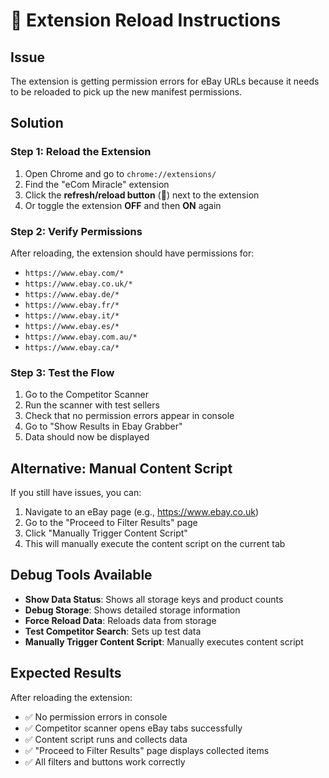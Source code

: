 # 🔄 Extension Reload Instructions

## Issue
The extension is getting permission errors for eBay URLs because it needs to be reloaded to pick up the new manifest permissions.

## Solution

### Step 1: Reload the Extension
1. Open Chrome and go to `chrome://extensions/`
2. Find the "eCom Miracle" extension
3. Click the **refresh/reload button** (🔄) next to the extension
4. Or toggle the extension **OFF** and then **ON** again

### Step 2: Verify Permissions
After reloading, the extension should have permissions for:
- `https://www.ebay.com/*`
- `https://www.ebay.co.uk/*`
- `https://www.ebay.de/*`
- `https://www.ebay.fr/*`
- `https://www.ebay.it/*`
- `https://www.ebay.es/*`
- `https://www.ebay.com.au/*`
- `https://www.ebay.ca/*`

### Step 3: Test the Flow
1. Go to the Competitor Scanner
2. Run the scanner with test sellers
3. Check that no permission errors appear in console
4. Go to "Show Results in Ebay Grabber"
5. Data should now be displayed

## Alternative: Manual Content Script
If you still have issues, you can:
1. Navigate to an eBay page (e.g., https://www.ebay.co.uk)
2. Go to the "Proceed to Filter Results" page
3. Click "Manually Trigger Content Script"
4. This will manually execute the content script on the current tab

## Debug Tools Available
- **Show Data Status**: Shows all storage keys and product counts
- **Debug Storage**: Shows detailed storage information
- **Force Reload Data**: Reloads data from storage
- **Test Competitor Search**: Sets up test data
- **Manually Trigger Content Script**: Manually executes content script

## Expected Results
After reloading the extension:
- ✅ No permission errors in console
- ✅ Competitor scanner opens eBay tabs successfully
- ✅ Content script runs and collects data
- ✅ "Proceed to Filter Results" page displays collected items
- ✅ All filters and buttons work correctly 